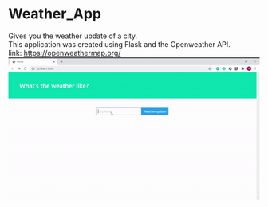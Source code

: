 # Weather_App
Gives you the weather update of a city.<br>
This application was created using Flask and the Openweather API.<br>
link: https://openweathermap.org/<br>
![](weatherapp.gif)
